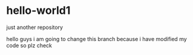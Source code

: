 # hello-world1
just another repository

hello guys i am going to change this branch because i have modified my code so plz check
